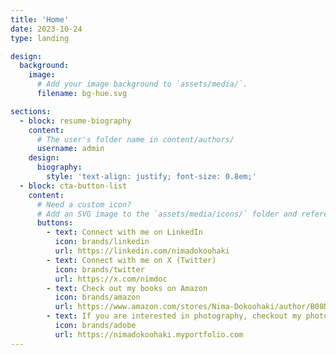 ```yaml
---
title: 'Home'
date: 2023-10-24
type: landing

design:
  background:
    image:
      # Add your image background to `assets/media/`.
      filename: bg-hue.svg

sections:
  - block: resume-biography
    content:
      # The user's folder name in content/authors/
      username: admin
    design:
      biography:
        style: 'text-align: justify; font-size: 0.8em;'
  - block: cta-button-list
    content:
      # Need a custom icon?
      # Add an SVG image to the `assets/media/icons/` folder and reference it in the `icon` field below
      buttons:
        - text: Connect with me on LinkedIn
          icon: brands/linkedin
          url: https://linkedin.com/nimadokoohaki
        - text: Connect with me on X (Twitter)
          icon: brands/twitter
          url: https://x.com/nimdoc
        - text: Check out my books on Amazon
          icon: brands/amazon
          url: https://www.amazon.com/stores/Nima-Dokoohaki/author/B08MFKW3VJ
        - text: If you are interested in photography, checkout my photography portfolio
          icon: brands/adobe
          url: https://nimadokoohaki.myportfolio.com 
---
```

